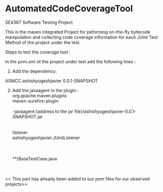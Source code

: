 # AutomatedCodeCoverageTool
SE4367 Software Testing Project

This is the maven integrated Project for peforming on-the-fly bytecode manipulation and collecting code coverage information 
for each JUnit Test Method of the project under the test. 


Steps to test the coverage tool :

In the pom.xml of the project under test add the following lines : 

1. Add the dependency:
<dependencies>  
  <dependency>
  <groupId>ASMCC</groupId>
  <artifactId>ashishyugeshjavier</artifactId>
  <version>0.0.1-SNAPSHOT</version>
 </dependency>
 </dependencies>
 
2. Add the javaagent in the plugin :
      <plugin>  
        <groupId>org.apache.maven.plugins</groupId>  
        <artifactId>maven-surefire-plugin</artifactId>  
        <configuration>  
          <argLine>-javaagent:{address to the jar file}/ashishyugeshjavier-0.0.1-SNAPSHOT.jar</argLine>  
          <properties>  
            <property>  
              <name>listener</name>  
              <value>ashishyugeshjavier.JUnitListener</value>  
            </property>  
          </properties>  
          <excludes>  
            <exclude>**/BaseTestCase.java</exclude>  
          </excludes>  
        </configuration>  
      </plugin>  

<< This part has already been added to our pom files for our observed projects>>
    
 

